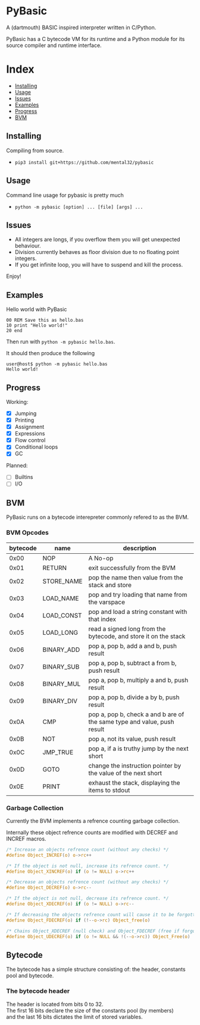 # PyBasic

A (dartmouth) BASIC inspired interpreter written in C/Python.

PyBasic has a C bytecode VM for its runtime and a Python module for its source compiler and runtime interface.

# Index
 - [Installing](#installing)
 - [Usage](#usage)
 - [Issues](#issues)
 - [Examples](#examples)
 - [Progress](#progress)
 - [BVM](#bvm)

## Installing

Compiling from source.
- `pip3 install git+https://github.com/mental32/pybasic`

## Usage

Command line usage for pybasic is pretty much
 - `python -m pybasic [option] ... [file] [args] ...`


## Issues
 - All integers are longs, if you overflow them you will get unexpected behaviour.
 - Division currently behaves as floor division due to no floating point integers.
 - If you get infinite loop, you will have to suspend and kill the process.

Enjoy!

## Examples
Hello world with PyBasic
```basic
00 REM Save this as hello.bas
10 print "Hello world!"
20 end
```
Then run with `python -m pybasic hello.bas`.

It should then produce the following
```
user@host$ python -m pybasic hello.bas
Hello world!
```

## Progress

Working:
 - [x] Jumping
 - [x] Printing
 - [x] Assignment
 - [x] Expressions
 - [x] Flow control
 - [x] Conditional loops
 - [x] GC

Planned:
 - [ ] Builtins
 - [ ] I/O

## BVM

PyBasic runs on a bytecode interepreter commonly refered to as the BVM.

### BVM Opcodes

| bytecode | name       | description                                                             |
|----------|------------|-------------------------------------------------------------------------|
| 0x00     | NOP        | A No-op                                                                 |
| 0x01     | RETURN     | exit successfully from the BVM                                          |
| 0x02     | STORE_NAME | pop the name then value from the stack and store                        |
| 0x03     | LOAD_NAME  | pop and try loading that name from the varspace                         |
| 0x04     | LOAD_CONST | pop and load a string constant with that index                          |
| 0x05     | LOAD_LONG  | read a signed long from the bytecode, and store it on the stack         |
| 0x06     | BINARY_ADD | pop a, pop b, add a and b, push result                                  |
| 0x07     | BINARY_SUB | pop a, pop b, subtract a from b, push result                            |
| 0x08     | BINARY_MUL | pop a, pop b, multiply a and b, push result                             |
| 0x09     | BINARY_DIV | pop a, pop b, divide a by b, push result                                |
| 0x0A     | CMP        | pop a, pop b, check a and b are of the same type and value, push result |
| 0x0B     | NOT        | pop a, not its value, push result                                       |
| 0x0C     | JMP_TRUE   | pop a, if a is truthy jump by the next short                            |
| 0x0D     | GOTO       | change the instruction pointer by the value of the next short           |
| 0x0E     | PRINT      | exhaust the stack, displaying the items to stdout                        |


### Garbage Collection

Currently the BVM implements a refrence counting garbage collection.

Internally these object refrence counts are modified with DECREF and INCREF macros.
```c
/* Increase an objects refrence count (without any checks) */
#define Object_INCREF(o) o->rc++

/* If the object is not null, increase its refrence count. */
#define Object_XINCREF(o) if (o != NULL) o->rc++

/* Decrease an objects refrence count (without any checks) */
#define Object_DECREF(o) o->rc--

/* If the object is not null, decrease its refrence count. */
#define Object_XDECREF(o) if (o != NULL) o->rc--

/* If decreasing the objects refrence count will cause it to be forgotten, it is free'd. */
#define Object_FDECREF(o) if (!--o->rc) Object_free(o)

/* Chains Object_XDECREF (null check) and Object_FDECREF (free if forgotten). */
#define Object_UDECREF(o) if (o != NULL && !(--o->rc)) Object_Free(o)
```

## Bytecode

The bytecode has a simple structure consisting of: the header, constants pool and bytecode.

### The bytecode header

The header is located from bits 0 to 32.<br>
The first 16 bits declare the size of the constants pool (by members)<br>
and the last 16 bits dictates the limit of stored variables.
